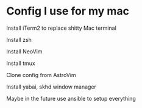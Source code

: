 # Config I use for my mac

Install iTerm2 to replace shitty Mac terminal

Install zsh


Install NeoVim

Install tmux

Clone config from AstroVim

Install yabai, skhd window manager


Maybe in the future use ansible to setup everything 

